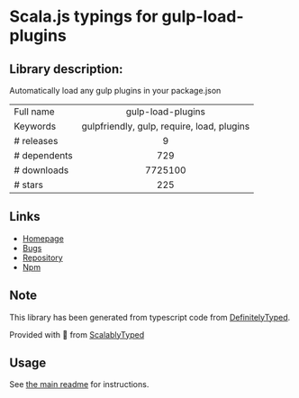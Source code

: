 
# Scala.js typings for gulp-load-plugins


## Library description:
Automatically load any gulp plugins in your package.json

|                    |                 |
| ------------------ | :-------------: |
| Full name          | gulp-load-plugins |
| Keywords           | gulpfriendly, gulp, require, load, plugins |
| # releases         | 9 |
| # dependents       | 729 |
| # downloads        | 7725100 |
| # stars            | 225 |

## Links
- [Homepage](https://github.com/jackfranklin/gulp-load-plugins#readme)
- [Bugs](https://github.com/jackfranklin/gulp-load-plugins/issues)
- [Repository](https://github.com/jackfranklin/gulp-load-plugins)
- [Npm](https://www.npmjs.com/package/gulp-load-plugins)
    


## Note
This library has been generated from typescript code from [DefinitelyTyped](https://definitelytyped.org).

Provided with :purple_heart: from [ScalablyTyped](https://github.com/oyvindberg/ScalablyTyped)

## Usage
See [the main readme](../../readme.md) for instructions.


